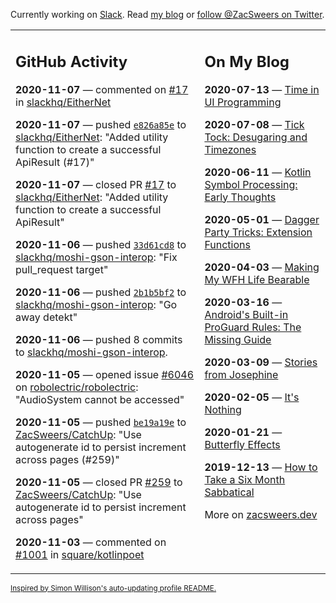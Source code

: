 Currently working on [Slack](https://slack.com/). Read [my blog](https://zacsweers.dev/) or [follow @ZacSweers on Twitter](https://twitter.com/ZacSweers).

<table><tr><td valign="top" width="60%">

## GitHub Activity
<!-- githubActivity starts -->
**2020-11-07** — commented on [#17](https://github.com/slackhq/EitherNet/pull/17#issuecomment-723402901) in [slackhq/EitherNet](https://api.github.com/repos/slackhq/EitherNet)

**2020-11-07** — pushed [`e826a85e`](https://github.com/slackhq/EitherNet/commit/e826a85e5053d46f7e844e2e7db744d3fe417f81) to [slackhq/EitherNet](https://api.github.com/repos/slackhq/EitherNet): "Added utility function to create a successful ApiResult (#17)"

**2020-11-07** — closed PR [#17](https://api.github.com/repos/slackhq/EitherNet/pulls/17) to [slackhq/EitherNet](https://api.github.com/repos/slackhq/EitherNet): "Added utility function to create a successful ApiResult"

**2020-11-06** — pushed [`33d61cd8`](https://github.com/slackhq/moshi-gson-interop/commit/33d61cd8e0581bd8dd3cb71af2ff437a61ab27b0) to [slackhq/moshi-gson-interop](https://api.github.com/repos/slackhq/moshi-gson-interop): "Fix pull_request target"

**2020-11-06** — pushed [`2b1b5bf2`](https://github.com/slackhq/moshi-gson-interop/commit/2b1b5bf2b1c5cdce2fa43efbc9bf6d96db0f4790) to [slackhq/moshi-gson-interop](https://api.github.com/repos/slackhq/moshi-gson-interop): "Go away detekt"

**2020-11-06** — pushed 8 commits to [slackhq/moshi-gson-interop](https://api.github.com/repos/slackhq/moshi-gson-interop).

**2020-11-05** — opened issue [#6046](https://api.github.com/repos/robolectric/robolectric/issues/6046) on [robolectric/robolectric](https://api.github.com/repos/robolectric/robolectric): "AudioSystem cannot be accessed"

**2020-11-05** — pushed [`be19a19e`](https://github.com/ZacSweers/CatchUp/commit/be19a19e24a603e17643387e9e81af9a70bd3f8c) to [ZacSweers/CatchUp](https://api.github.com/repos/ZacSweers/CatchUp): "Use autogenerate id to persist increment across pages (#259)"

**2020-11-05** — closed PR [#259](https://api.github.com/repos/ZacSweers/CatchUp/pulls/259) to [ZacSweers/CatchUp](https://api.github.com/repos/ZacSweers/CatchUp): "Use autogenerate id to persist increment across pages"

**2020-11-03** — commented on [#1001](https://github.com/square/kotlinpoet/issues/1001#issuecomment-721212825) in [square/kotlinpoet](https://api.github.com/repos/square/kotlinpoet)
<!-- githubActivity ends -->
</td><td valign="top" width="40%">

## On My Blog
<!-- blog starts -->
**2020-07-13** — [Time in UI Programming](https://www.zacsweers.dev/time-in-ui/)

**2020-07-08** — [Tick Tock: Desugaring and Timezones](https://www.zacsweers.dev/ticktock-desugaring-timezones/)

**2020-06-11** — [Kotlin Symbol Processing: Early Thoughts](https://www.zacsweers.dev/kotlin-symbol-processor-early-thoughts/)

**2020-05-01** — [Dagger Party Tricks: Extension Functions](https://www.zacsweers.dev/dagger-party-tricks-extension-functions/)

**2020-04-03** — [Making My WFH Life Bearable](https://www.zacsweers.dev/making-wfh-life-bearable/)

**2020-03-16** — [Android's Built-in ProGuard Rules: The Missing Guide](https://www.zacsweers.dev/android-proguard-rules/)

**2020-03-09** — [Stories from Josephine](https://www.zacsweers.dev/stories-from-josephine/)

**2020-02-05** — [It's Nothing](https://www.zacsweers.dev/its-nothing/)

**2020-01-21** — [Butterfly Effects](https://www.zacsweers.dev/butterfly-effects/)

**2019-12-13** — [How to Take a Six Month Sabbatical](https://www.zacsweers.dev/how-to-take-a-six-month-sabbatical/)
<!-- blog ends -->
More on [zacsweers.dev](https://zacsweers.dev/)
</td></tr></table>

<sub><a href="https://simonwillison.net/2020/Jul/10/self-updating-profile-readme/">Inspired by Simon Willison's auto-updating profile README.</a></sub>
